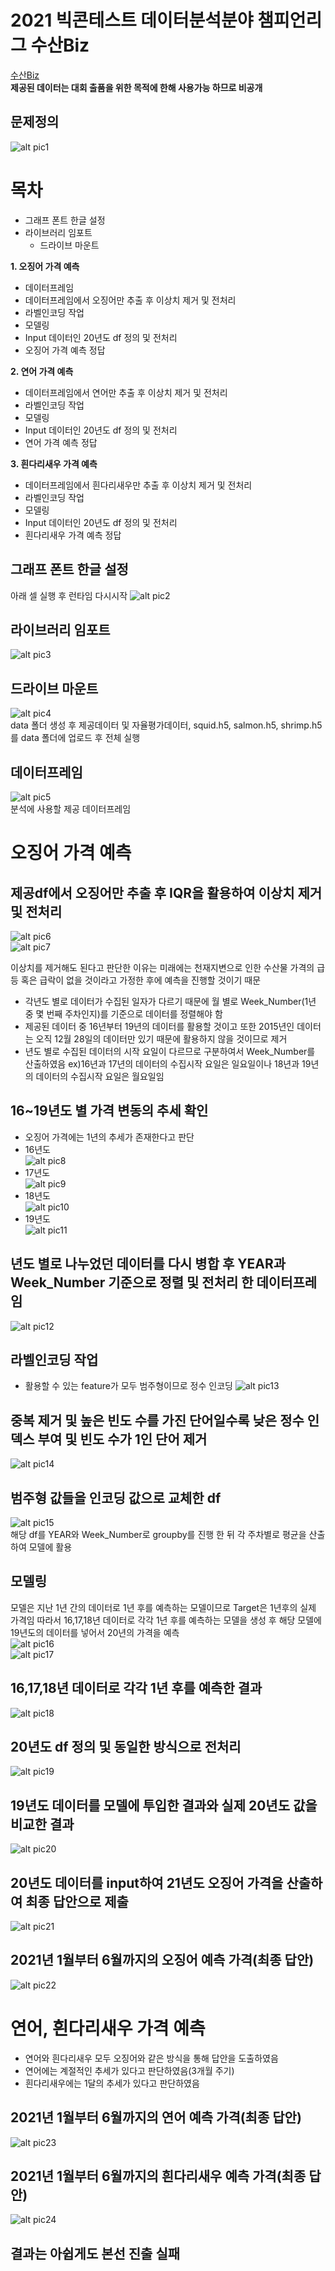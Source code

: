 # 2021 빅콘테스트 데이터분석분야 챔피언리그 수산Biz
[수산Biz](https://www.bigcontest.or.kr/points/content.php#ct04)<br>
**제공된 데이터는 대회 출품을 위한 목적에 한해 사용가능 하므로 비공개**
## 문제정의
![alt pic1](/pic/pic1.png)

# 목차
* 그래프 폰트 한글 설정
* 라이브러리 임포트
  * 드라이브 마운트

**1. 오징어 가격 예측**
* 데이터프레임
* 데이터프레임에서 오징어만 추출 후 이상치 제거 및 전처리
* 라벨인코딩 작업
* 모델링
* Input 데이터인 20년도 df 정의 및 전처리
* 오징어 가격 예측 정답

**2. 연어 가격 예측**
* 데이터프레임에서 연어만 추출 후 이상치 제거 및 전처리
* 라벨인코딩 작업
* 모델링
* Input 데이터인 20년도 df 정의 및 전처리
* 연어 가격 예측 정답

**3. 흰다리새우 가격 예측**
* 데이터프레임에서 흰다리새우만 추출 후 이상치 제거 및 전처리
* 라벨인코딩 작업
* 모델링
* Input 데이터인 20년도 df 정의 및 전처리
* 흰다리새우 가격 예측 정답

## 그래프 폰트 한글 설정
아래 셀 실행 후 런타임 다시시작
![alt pic2](/pic/pic2.png)
## 라이브러리 임포트
![alt pic3](/pic/pic3.png)
## 드라이브 마운트
![alt pic4](/pic/pic4.png)<br>
data 폴더 생성 후 제공데이터 및 자율평가데이터, squid.h5, salmon.h5, shrimp.h5를 data 폴더에 업로드 후 전체 실행

## 데이터프레임
![alt pic5](/pic/pic5.png)<br>
분석에 사용할 제공 데이터프레임

# 오징어 가격 예측
## 제공df에서 오징어만 추출 후 IQR을 활용하여 이상치 제거 및 전처리
![alt pic6](/pic/pic6.png)<br>
![alt pic7](/pic/pic7.png)<br>

이상치를 제거해도 된다고 판단한 이유는 미래에는 천재지변으로 인한 수산물 가격의 급등 혹은 급락이 없을 것이라고 가정한 후에 예측을 진행할 것이기 때문
* 각년도 별로 데이터가 수집된 일자가 다르기 때문에 월 별로 Week_Number(1년 중 몇 번째 주차인지)를 기준으로 데이터를 정렬해야 함
* 제공된 데이터 중 16년부터 19년의 데이터를 활용할 것이고 또한 2015년인 데이터는 오직 12월 28일의 데이터만 있기 때문에 활용하지 않을 것이므로 제거
* 년도 별로 수집된 데이터의 시작 요일이 다르므로 구분하여서 Week_Number를 산출하였음 ex)16년과 17년의 데이터의 수집시작 요일은 일요일이나 18년과 19년의 데이터의 수집시작 요일은 월요일임

## 16~19년도 별 가격 변동의 추세 확인
* 오징어 가격에는 1년의 추세가 존재한다고 판단<br>
* 16년도<br>
![alt pic8](/pic/pic8.png)
* 17년도<br>
![alt pic9](/pic/pic9.png)
* 18년도<br>
![alt pic10](/pic/pic10.png)
* 19년도<br>
![alt pic11](/pic/pic11.png)

## 년도 별로 나누었던 데이터를 다시 병합 후 YEAR과 Week_Number 기준으로 정렬 및 전처리 한 데이터프레임
![alt pic12](/pic/pic12.png)

## 라벨인코딩 작업
* 활용할 수 있는 feature가 모두 범주형이므로 정수 인코딩
![alt pic13](/pic/pic13.png)

## 중복 제거 및 높은 빈도 수를 가진 단어일수록 낮은 정수 인덱스 부여 및 빈도 수가 1인 단어 제거
![alt pic14](/pic/pic14.png)

## 범주형 값들을 인코딩 값으로 교체한 df
![alt pic15](/pic/pic15.png)<br>
해당 df를 YEAR와 Week_Number로 groupby를 진행 한 뒤 각 주차별로 평균을 산출하여 모델에 활용

## 모델링
모델은 지난 1년 간의 데이터로 1년 후를 예측하는 모델이므로 Target은 1년후의 실제 가격임 따라서 16,17,18년 데이터로 각각 1년 후를 예측하는 모델을 생성 후 해당 모델에 19년도의 데이터를 넣어서 20년의 가격을 예측<br>
![alt pic16](/pic/pic16.png)<br>
![alt pic17](/pic/pic17.png)

## 16,17,18년 데이터로 각각 1년 후를 예측한 결과
![alt pic18](/pic/pic18.png)

## 20년도 df 정의 및 동일한 방식으로 전처리
![alt pic19](/pic/pic19.png)

## 19년도 데이터를 모델에 투입한 결과와 실제 20년도 값을 비교한 결과
![alt pic20](/pic/pic20.png)

## 20년도 데이터를 input하여 21년도 오징어 가격을 산출하여 최종 답안으로 제출
![alt pic21](/pic/pic21.png)

## 2021년 1월부터 6월까지의 오징어 예측 가격(최종 답안)
![alt pic22](/pic/pic22.png)

# 연어, 흰다리새우 가격 예측
* 연어와 흰다리새우 모두 오징어와 같은 방식을 통해 답안을 도출하였음
* 연어에는 계절적인 추세가 있다고 판단하였음(3개월 주기)
* 흰다리새우에는 1달의 추세가 있다고 판단하였음

## 2021년 1월부터 6월까지의 연어 예측 가격(최종 답안)
![alt pic23](/pic/pic23.png)
## 2021년 1월부터 6월까지의 흰다리새우 예측 가격(최종 답안)
![alt pic24](/pic/pic24.png)

## 결과는 아쉽게도 본선 진출 실패
